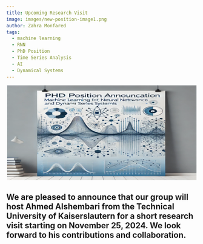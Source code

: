 ```yaml
---
title: Upcoming Research Visit
image: images/new-position-image1.png
author: Zahra Monfared
tags:
  - machine learning
  - RNN
  - PhD Position
  - Time Series Analysis
  - AI
  - Dynamical Systems
---
```


<div style="text-align: center;">
  <img src="images/new-position-image.png" alt="group image photo" style="width: 500px; height: auto;"/>
</div>

We are pleased to announce that our group will host **Ahmed Alshembari** from the **Technical University of Kaiserslautern** for a short research visit starting on November 25, 2024. We look forward to his contributions and collaboration.
---
